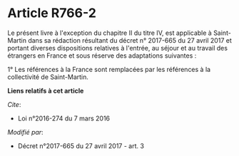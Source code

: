 # Article R766-2

Le présent livre à l'exception du chapitre II du titre IV, est applicable à Saint-Martin dans sa rédaction résultant du
décret n° 2017-665 du 27 avril 2017 et portant diverses dispositions relatives à l'entrée, au séjour et au travail des
étrangers en France et sous réserve des adaptations suivantes :

1° Les références à la France sont remplacées par les références à la collectivité de Saint-Martin.

**Liens relatifs à cet article**

_Cite_:

  - Loi n°2016-274 du 7 mars 2016

_Modifié par_:

  - Décret n°2017-665 du 27 avril 2017 - art. 3
